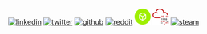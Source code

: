 <center>
<p align="center">
  <a href="https://www.linkedin.com/in/austinoneil"><img src="https://img.icons8.com/color/32/000000/linkedin.png" alt="linkedin"/></a>
  <a href="https://twitter.com/aoneil_"><img src="https://img.icons8.com/color/32/000000/twitter-squared.png" alt="twitter"/></a>
  <a href="https://github.com/rc-austinoneil"><img src="https://img.icons8.com/color/32/000000/github.png" alt="github"/></a>
  <a href="https://www.reddit.com/user/austino5308"><img src="https://img.icons8.com/color/32/000000/reddit.png" alt="reddit"/></a>
  <a href="https://app.hackthebox.com/profile/40272"><img src="./images/hackthebox.png" alt="hack the box"/></a>
  <a href="https://tryhackme.com/p/CorruptMalware"><img src="./images/tryhackme.png" alt="tryhackme"/></a>
  <a href="https://steamcommunity.com/id/aoneil_/"><img src="https://img.icons8.com/color/32/steam-circled.png" alt="steam"/></a>
</p>
</center>
